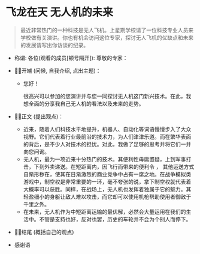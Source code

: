# 飞龙在天 无人机的未来

> 最近非常热门的一种科技是无人飞机。上星期学校请了一位科技专业人员来学校做有关演讲。你也有机会访问这位专家，探讨无人飞机的优缺点和未来的发展请写出你访谈的纪录。

- 称谓: 各位(观看的成员[顿号隔开]): 尊敬的专家：

- :black_square_button::black_square_button:开端 (问候, 自我介绍, 点出主题)：

  - 您好！

    很高兴可以参加的您演讲并与您一同探讨无人机这门新兴技术。在此，我想全面的分享我自己无人机的看法以及未来的走势。

- :black_square_button::black_square_button:正文 (提出观点)：

  - 近来，随着人们科技水平地提升，机器人、自动化等词语慢慢步入了大众视野。它们代表着行业最前沿的技术力，为人们津津乐道。而在繁华表面的背后，是不少人对技术的担忧。对此，我做了足够的思考并将它们一并向您问询。
  - 无人机，最为一项近来十分热门的技术。其便利性毋庸置疑，上到军事打击，下到外卖递送。在短距离内，因飞行而带来的便利令 ， 其他运送方式自惭形秽在，使其在日渐激烈的商业竞争中占有一席之地。在战争模拟类游戏中，制空权是非常重要的一环，毫不夸张的说，拿下制空权就代表着大概率可以获胜。同样，在战场上，无人机也发挥着独属于它的魅力。其轻盈细小的身躯让敌人难以攻击，而它却可以使用机枪帮助使用者御敌于千里之外。
  - 在未来，无人机作为中短距离运输的最优解，必然会大量运用在我们的生活中。不管是支持也好，反对也罢，历史的车轮并不会为个别人而停下。

- :black_square_button::black_square_button:结尾 (概括自己的观点)

- 感谢语
